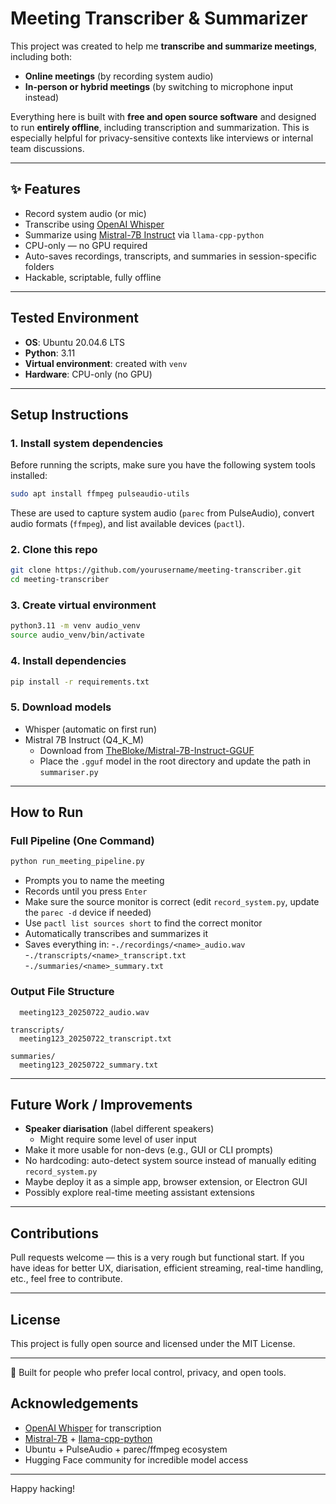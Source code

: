 # Meeting Transcriber & Summarizer

This project was created to help me **transcribe and summarize meetings**, including both:

- **Online meetings** (by recording system audio)
- **In-person or hybrid meetings** (by switching to microphone input instead)

Everything here is built with **free and open source software** and designed to run **entirely offline**, including transcription and summarization. This is especially helpful for privacy-sensitive contexts like interviews or internal team discussions.

---

## ✨ Features

- Record system audio (or mic)
- Transcribe using [OpenAI Whisper](https://github.com/openai/whisper)
- Summarize using [Mistral-7B Instruct](https://huggingface.co/mistralai/Mistral-7B-Instruct-v0.1) via `llama-cpp-python`
- CPU-only — no GPU required
- Auto-saves recordings, transcripts, and summaries in session-specific folders
- Hackable, scriptable, fully offline


---

## Tested Environment

- **OS**: Ubuntu 20.04.6 LTS
- **Python**: 3.11
- **Virtual environment**: created with `venv`
- **Hardware**: CPU-only (no GPU)

---



## Setup Instructions

### 1. Install system dependencies

Before running the scripts, make sure you have the following system tools installed:

```bash
sudo apt install ffmpeg pulseaudio-utils
```
These are used to capture system audio (`parec` from PulseAudio), convert audio formats (`ffmpeg`), and list available devices (`pactl`).

### 2. Clone this repo

```bash
git clone https://github.com/yourusername/meeting-transcriber.git
cd meeting-transcriber
```

### 3. Create virtual environment

```bash
python3.11 -m venv audio_venv
source audio_venv/bin/activate
```

### 4. Install dependencies

```bash
pip install -r requirements.txt
```

### 5. Download models

- Whisper (automatic on first run)
- Mistral 7B Instruct (Q4\_K\_M)
  - Download from [TheBloke/Mistral-7B-Instruct-GGUF](https://huggingface.co/TheBloke/Mistral-7B-Instruct-GGUF)
  - Place the `.gguf` model in the root directory and update the path in `summariser.py`

---

## How to Run

### Full Pipeline (One Command)

```bash
python run_meeting_pipeline.py
```

- Prompts you to name the meeting
- Records until you press `Enter`
- Make sure the source monitor is correct (edit `record_system.py`, update the `parec -d` device if needed)
- Use `pactl list sources short` to find the correct monitor
- Automatically transcribes and summarizes it
- Saves everything in:
    -`./recordings/<name>_audio.wav`
    -`./transcripts/<name>_transcript.txt`
    -`./summaries/<name>_summary.txt`

### Output File Structure

```recordings/
  meeting123_20250722_audio.wav

transcripts/
  meeting123_20250722_transcript.txt

summaries/
  meeting123_20250722_summary.txt

```

---

## Future Work / Improvements

- **Speaker diarisation** (label different speakers)
  - Might require some level of user input
- Make it more usable for non-devs (e.g., GUI or CLI prompts)
- No hardcoding: auto-detect system source instead of manually editing `record_system.py`
- Maybe deploy it as a simple app, browser extension, or Electron GUI
- Possibly explore real-time meeting assistant extensions

---

## Contributions

Pull requests welcome — this is a very rough but functional start. If you have ideas for better UX, diarisation, efficient streaming, real-time handling, etc., feel free to contribute.

---

## License

This project is fully open source and licensed under the MIT License.

---

📌 Built for people who prefer local control, privacy, and open tools.

## Acknowledgements

- [OpenAI Whisper](https://github.com/openai/whisper) for transcription
- [Mistral-7B](https://huggingface.co/mistralai) + [llama-cpp-python](https://github.com/abetlen/llama-cpp-python)
- Ubuntu + PulseAudio + parec/ffmpeg ecosystem
- Hugging Face community for incredible model access

---

Happy hacking!


